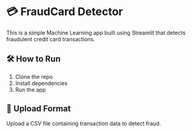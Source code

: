 # 💳 FraudCard Detector

This is a simple Machine Learning app built using Streamlit that detects fraudulent credit card transactions.

## 🛠️ How to Run

1. Clone the repo  
2. Install dependencies  
3. Run the app


## 📂 Upload Format

Upload a CSV file containing transaction data to detect fraud.

   
